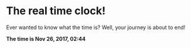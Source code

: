 # The real time clock!

Ever wanted to know what the time is? Well, your journey is about to end!

**The time is Nov 26, 2017, 02:44**
